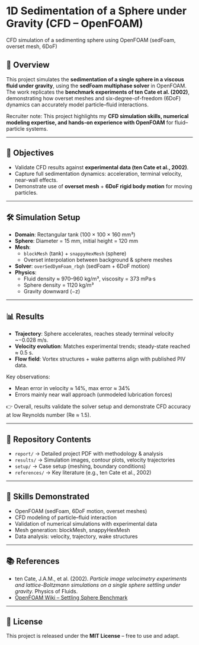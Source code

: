 # 1D Sedimentation of a Sphere under Gravity (CFD – OpenFOAM)
CFD simulation of a sedimenting sphere using OpenFOAM (sedFoam, overset mesh, 6DoF)

## 📌 Overview
This project simulates the **sedimentation of a single sphere in a viscous fluid under gravity**, 
using the **sedFoam multiphase solver** in OpenFOAM.  
The work replicates the **benchmark experiments of ten Cate et al. (2002)**, 
demonstrating how overset meshes and six-degree-of-freedom (6DoF) dynamics can 
accurately model particle–fluid interactions.

Recruiter note: This project highlights my **CFD simulation skills, numerical modeling expertise, 
and hands-on experience with OpenFOAM** for fluid–particle systems.  

---

## 🎯 Objectives
- Validate CFD results against **experimental data (ten Cate et al., 2002)**.  
- Capture full sedimentation dynamics: acceleration, terminal velocity, near-wall effects.  
- Demonstrate use of **overset mesh** + **6DoF rigid body motion** for moving particles.  

---

## 🛠️ Simulation Setup
- **Domain**: Rectangular tank (100 × 100 × 160 mm³)  
- **Sphere**: Diameter = 15 mm, initial height = 120 mm  
- **Mesh**:  
  - `blockMesh` (tank) + `snappyHexMesh` (sphere)  
  - Overset interpolation between background & sphere meshes  
- **Solver**: `overSedDymFoam_rbgh` (sedFoam + 6DoF motion)  
- **Physics**:  
  - Fluid density ≈ 970–960 kg/m³, viscosity = 373 mPa·s  
  - Sphere density = 1120 kg/m³  
  - Gravity downward (−z)  

---

## 📊 Results
- **Trajectory**: Sphere accelerates, reaches steady terminal velocity ~−0.028 m/s.  
- **Velocity evolution**: Matches experimental trends; steady-state reached ≈ 0.5 s.  
- **Flow field**: Vortex structures + wake patterns align with published PIV data.  

Key observations:
- Mean error in velocity ≈ 14%, max error ≈ 34%  
- Errors mainly near wall approach (unmodeled lubrication forces)  

👉 Overall, results validate the solver setup and demonstrate CFD accuracy at low Reynolds number (Re ≈ 1.5).  

---

## 📂 Repository Contents
- `report/` → Detailed project PDF with methodology & analysis  
- `results/` → Simulation images, contour plots, velocity trajectories  
- `setup/` → Case setup (meshing, boundary conditions)  
- `references/` → Key literature (e.g., ten Cate et al., 2002)  

---

## 🚀 Skills Demonstrated
- OpenFOAM (sedFoam, 6DoF motion, overset meshes)  
- CFD modeling of particle–fluid interaction  
- Validation of numerical simulations with experimental data  
- Mesh generation: blockMesh, snappyHexMesh  
- Data analysis: velocity, trajectory, wake structures  

---

## 📚 References
- ten Cate, J.A.M., et al. (2002). *Particle image velocimetry experiments and lattice-Boltzmann simulations on a single sphere settling under gravity.* Physics of Fluids.  
- [OpenFOAM Wiki – Settling Sphere Benchmark](https://wiki.openfoam.com/Settling_Sphere_by_Michael_Alletto)

---

## 📜 License
This project is released under the **MIT License** – free to use and adapt.
